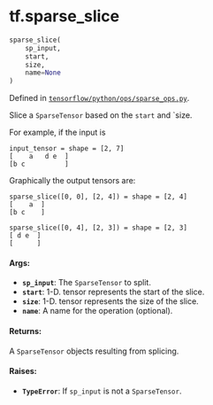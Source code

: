 <div itemscope itemtype="http://developers.google.com/ReferenceObject">
<meta itemprop="name" content="tf.sparse_slice" />
</div>

# tf.sparse_slice

``` python
sparse_slice(
    sp_input,
    start,
    size,
    name=None
)
```



Defined in [`tensorflow/python/ops/sparse_ops.py`](https://www.tensorflow.org/code/tensorflow/python/ops/sparse_ops.py).

Slice a `SparseTensor` based on the `start` and `size.

For example, if the input is

    input_tensor = shape = [2, 7]
    [    a   d e  ]
    [b c          ]

Graphically the output tensors are:

    sparse_slice([0, 0], [2, 4]) = shape = [2, 4]
    [    a  ]
    [b c    ]

    sparse_slice([0, 4], [2, 3]) = shape = [2, 3]
    [ d e  ]
    [      ]

#### Args:

* <b>`sp_input`</b>: The `SparseTensor` to split.
* <b>`start`</b>: 1-D. tensor represents the start of the slice.
* <b>`size`</b>: 1-D. tensor represents the size of the slice.
* <b>`name`</b>: A name for the operation (optional).


#### Returns:

  A `SparseTensor` objects resulting from splicing.


#### Raises:

* <b>`TypeError`</b>: If `sp_input` is not a `SparseTensor`.